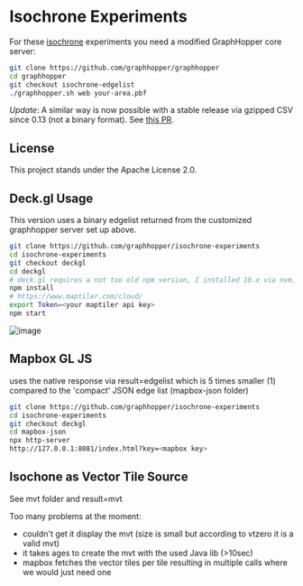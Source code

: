# Isochrone Experiments

For these [isochrone](https://en.wikipedia.org/wiki/Isochrone_map) experiments you need a modified GraphHopper core server:

```bash
git clone https://github.com/graphhopper/graphhopper
cd graphhopper
git checkout isochrone-edgelist
./graphhopper.sh web your-area.pbf
```

*Update*: A similar way is now possible with a stable release via gzipped CSV since 0.13 (not a binary format). See [this PR](https://github.com/graphhopper/graphhopper/pull/1577).

## License

This project stands under the Apache License 2.0.

## Deck.gl Usage

This version uses a binary edgelist returned from the customized graphhopper
server set up above.

```bash
git clone https://github.com/graphhopper/isochrone-experiments
cd isochrone-experiments
git checkout deckgl
cd deckgl
# deck.gl requires a not too old npm version, I installed 10.x via nvm, then do:
npm install
# https://www.maptiler.com/cloud/
export Token=<your maptiler api key>
npm start
```

![image](./deckgl/img/isochrone-example1.png)

## Mapbox GL JS

uses the native response via result=edgelist which is 5 times smaller (1) compared to the 'compact' JSON edge list
(mapbox-json folder)

```bash
git clone https://github.com/graphhopper/isochrone-experiments
cd isochrone-experiments
git checkout deckgl
cd mapbox-json
npx http-server
http://127.0.0.1:8081/index.html?key=<mapbox key>
```

## Isochone as Vector Tile Source

See mvt folder and result=mvt

Too many problems at the moment:

 * couldn't get it display the mvt (size is small but according to vtzero it
   is a valid mvt)
 * it takes ages to create the mvt with the used Java lib (>10sec)
 * mapbox fetches the vector tiles per tile resulting in multiple calls where we would just need one
